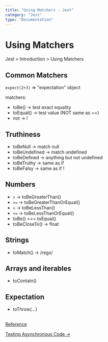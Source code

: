 ```yaml
---
title: "Using Matchers - Jest"
category: "Jest"
type: "Documentation"
---
```



# Using Matchers

Jest > Introduction > Using Matchers

## Common Matchers

`expect(2+3)` => "expectation" object

matchers:

- toBe() -> test exact equality
- toEqual() -> test value (NOT same as ==)
- not -> !

## Truthiness

- toBeNull -> match null
- toBeUndefined -> match undefined
- toBeDefined -> anything but not undefined
- toBeTruthy -> same as if
- toBeFalsy -> same as if !

## Numbers

- `>` -> toBeGreaterThan()
- `>=` -> toBeGreaterThanOrEqual()
- `<` -> toBeLessThan()
- `<=` -> toBeLessThanOrEqual()
- toBe() === toEqual()
- toBeCloseTo() -> float

## Strings

- toMatch() -> /regx/

## Arrays and iterables

- toContain()

## Expectation

- toThrow(...)


##

[Reference](https://jestjs.io/docs/en/expect)

[Testing Asynchronous Code →](snippetslab://snippet/12794DE5-1A25-43A8-B464-A3DDD2EFE24D/)
